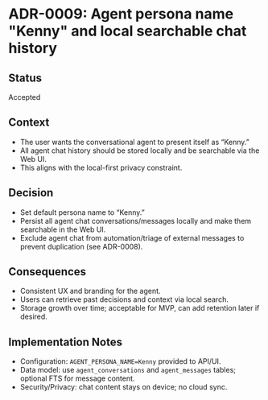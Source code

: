 # ADR-0009: Agent persona name "Kenny" and local searchable chat history
## Status
Accepted
## Context
- The user wants the conversational agent to present itself as “Kenny.”
- All agent chat history should be stored locally and be searchable via the Web UI.
- This aligns with the local-first privacy constraint.
## Decision
- Set default persona name to “Kenny.”
- Persist all agent chat conversations/messages locally and make them searchable in the Web UI.
- Exclude agent chat from automation/triage of external messages to prevent duplication (see ADR-0008).
## Consequences
- Consistent UX and branding for the agent.
- Users can retrieve past decisions and context via local search.
- Storage growth over time; acceptable for MVP, can add retention later if desired.
## Implementation Notes
- Configuration: `AGENT_PERSONA_NAME=Kenny` provided to API/UI.
- Data model: use `agent_conversations` and `agent_messages` tables; optional FTS for message content.
- Security/Privacy: chat content stays on device; no cloud sync.
